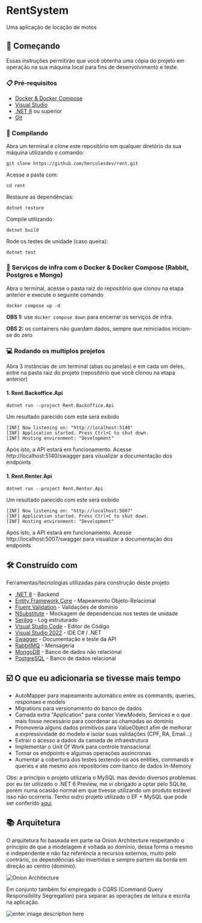 
# RentSystem
Uma aplicação de locação de motos

## 🚀 Começando
Essas instruções permitirão que você obtenha uma cópia do projeto em operação na sua máquina local para fins de desenvolvimento e teste.

### 📋 Pré-requisitos
* [Docker & Docker Compose](https://docs.docker.com/get-docker/)
* [Visual Studio](https://visualstudio.microsoft.com/pt-br/launch/)
* [.NET 8](https://dotnet.microsoft.com/download/dotnet/8.0) ou superior
* [Git](https://git-scm.com/downloads)

### 🔧 Compilando
Abra um terminal e clone este repositório em qualquer diretório da sua máquina utilizando o comando:
```
git clone https://github.com/herculesdev/rent.git
```

Acesse a pasta com:
```
cd rent
```
Restaure as dependências:
```
dotnet restore
```

Compile utilizando:
```
dotnet build
```

Rode os testes de unidade (caso queira):
```
dotnet test
```
### 🐋 Serviços de infra com o Docker & Docker Compose (Rabbit, Postgres e Mongo)
Abra o terminal, acesse o pasta raiz do repositório que clonou na etapa anterior e execute o seguinte comando

```
docker compose up -d
```
**OBS 1:** use `docker compose down` para encerrar os serviços de infra.

**OBS 2:** os containers não guardam dados, sempre que reiniciados iniciam-se do zero

### 💻 Rodando os multiplos projetos
Abra 3 instâncias de um terminal (abas ou janelas) e em cada um deles, entre na pasta raiz do projeto (repositório que você clonou na etapa anterior)

#### 1. Rent.Backoffice.Api
```
dotnet run --project Rent.Backoffice.Api
```
Um resultado parecido com este será exibido
```
[INF] Now listening on: "http://localhost:5140"
[INF] Application started. Press Ctrl+C to shut down.
[INF] Hosting environment: "Development"
```

Após isto, a API estará em funcionamento. Acesse http://localhost:5140/swagger para visualizar a documentação dos endpoints


#### 1. Rent.Renter.Api
```
dotnet run --project Rent.Renter.Api
```
Um resultado parecido com este será exibido
```
[INF] Now listening on: "http://localhost:5007"
[INF] Application started. Press Ctrl+C to shut down.
[INF] Hosting environment: "Development"
```

Após isto, a API estará em funcionamento. Acesse http://localhost:5007/swagger para visualizar a documentação dos endpoints

## 🛠️ Construído com
Ferramentas/tecnologias utilizadas para construção deste projeto

* [.NET 8](https://dotnet.microsoft.com/download/dotnet/8.0) - Backend
* [Entity Framework Core](https://docs.microsoft.com/pt-br/ef/core/) - Mapeamento Objeto-Relacional
* [Fluent Validation](https://github.com/FluentValidation/FluentValidation) - Validações de domínio
* [NSubstitute](https://github.com/nsubstitute/NSubstitute) - Mockagem de dependencias nos testes de unidade
* [Serilog](https://serilog.net/) -  Log estruturado
* [Visual Studio Code](https://code.visualstudio.com/) - Editor de Código
* [Visual Studio 2022](https://visualstudio.microsoft.com/pt-br/launch/) - IDE C# / .NET
* [Swagger](https://swagger.io/) - Documentação e teste da API
* [RabbitMQ](https://www.rabbitmq.com/) - Mensageria
* [MongoDB](https://www.mongodb.com/) - Banco de dados não relacional
* [PostgreSQL](https://www.postgresql.org/) - Banco de dados relacional

## ☑️ O que eu adicionaria se tivesse mais tempo
* AutoMapper para mapeamento automático entre os commands, queries, responses e models
* Migrations para versionamento do banco de dados
* Camada extra "Application" para conter ViewModels, Services e o que mais fosse necessário para coordenar as chamadas ao domínio
* Promoveria alguns dados primitivos para ValueObject afim de melhorar a expressividade do modelo e isolar suas validações (CPF, RA, Email...)
* Extrair o acesso a dados da camada de infraestrutura
* Implementar o Unit Of Work para controle transacional
* Tornar os endpoints e algumas operações assíncronas
* Aumentar a cobertura dos testes (extendo-os aos entities, commands e queries e até mesmo aos repositories com banco de dados In-Memory

Obs: a princípio o projeto utilizaria o MySQL mas devido diversos problemas por eu ter utilizado o .NET 6 Preview, me vi obrigado a optar pelo SQLite, porém numa ocasião normal em que tivesse utilizando um produto estável isso não ocorreria. Tenho outro projeto utilizado o EF + MySQL que pode ser conferido [aqui](https://github.com/herculesdev/covid-app)

## 📚 Arquitetura
O arquitetura foi baseada em parte na Onion Architecture respeitando o princípio de que a modelagem é voltada ao domínio, dessa forma o mesmo é independente e não faz referência a recursos externos, muito pelo contrário, os dependências são invertidas e sempre partem da borda em direção ao centro (domínio).

![Onion Architecture](https://camo.githubusercontent.com/07832a2276c948e197784ba3d53a91b70da3906520b61e7488f70e0f9a6e9ddc/68747470733a2f2f7465616d736d696c65792e6769746875622e696f2f6173736574732f636c65616e2d6172636869746563747572652d646f746e65742e706e67)

Em conjunto também foi empregado o CQRS (Command Query Responsibility Segregation) para separar as operações de leitura e escrita na aplicação.

![enter image description here](https://miro.medium.com/max/1200/1*Fo70HYchxk2q2uEiHoV6Cw.png)
